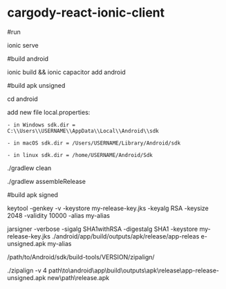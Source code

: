 # cargody-react-ionic-client

#run

ionic serve

#build android

ionic build && ionic capacitor add android

#build apk unsigned

cd android

add new file local.properties: 

	- in Windows sdk.dir = C:\\Users\\USERNAME\\AppData\\Local\\Android\\sdk

	- in macOS sdk.dir = /Users/USERNAME/Library/Android/sdk
			       
	- in linux sdk.dir = /home/USERNAME/Android/Sdk

./gradlew clean

./gradlew assembleRelease

#build apk signed

keytool -genkey -v -keystore my-release-key.jks -keyalg RSA -keysize 2048 -validity 10000 -alias my-alias

jarsigner -verbose -sigalg SHA1withRSA -digestalg SHA1 -keystore my-release-key.jks ./android/app/build/outputs/apk/release/app-releas 
e-unsigned.apk my-alias

/path/to/Android/sdk/build-tools/VERSION/zipalign/

./zipalign -v 4 path\to\android\app\build\outputs\apk\release\app-release-unsigned.apk new\path\release.apk
